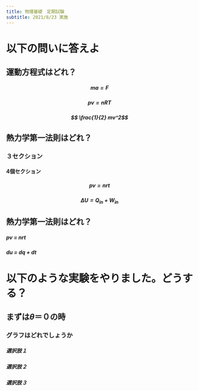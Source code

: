 ```yaml
---
title: 物理基礎　定期試験
subtitle: 2021/8/23 実施
---
```


<!-- 
# 大問　：　14pt アンダーバー
## 小問：　10.5pt (1)
### セクション 10.5pt (A)
#### 小セクション 10.5pt (ア)

##### 選択肢　①〜⑩
-->


<script type="text/javascript" async src="https://cdnjs.cloudflare.com/ajax/libs/mathjax/2.7.7/MathJax.js?config=TeX-MML-AM_CHTML">
</script>
<script type="text/x-mathjax-config">
 MathJax.Hub.Config({
 tex2jax: {
 inlineMath: [['$', '$'] ],
 displayMath: [ ['$$','$$'], ["\\[","\\]"] ]
 }
 });
</script>


# 以下の問いに答えよ

## 運動方程式はどれ？

##### $$ma = F$$
##### $$pv = nRT$$
##### $$ \frac{1}{2} mv^2$$


## 熱力学第一法則はどれ？
### ３セクション
#### 4個セクション
##### $$pv = nrt$$
##### $$ \Delta U = Q_{in} + W_{in}$$

## 熱力学第一法則はどれ？
##### pv = nrt
##### du = dq + dt


# 以下のような実験をやりました。どうする？


## まずは$\theta＝０$の時
### グラフはどれでしょうか

##### 選択肢１
##### 選択肢２
##### 選択肢３



